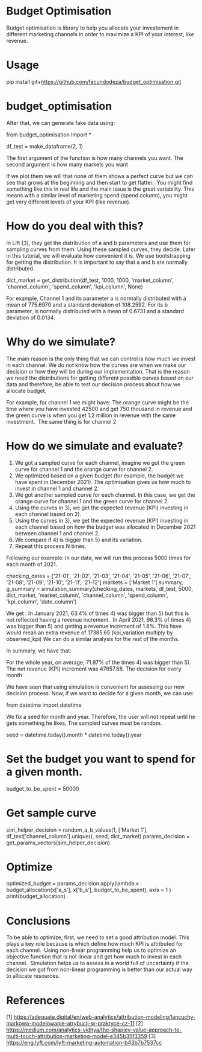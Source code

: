 # Budget Optimisation
Budget optimisation is library to help you allocate your investement in different marketing channels in order to maximize a KPI of your interest, like revenue. 

# Usage 
pip install git+https://github.com/facundodeza/budget_optimisation.git

# budget_optimisation

After that, we can generate fake data using:

from budget_optimisation import *

df_test = make_dataframe(2, 1)

The first argument of the function is how many channels you want. The second argument is how many markets you want

If we plot them we will that none of them shows a perfect curve but we can see that grows at the beginning and then start to get flatter. 
You might find something like this in real life and the main issue is the great variability. This means with a similar level of marketing spend (spend column), you might get very different levels of your KPI (like revenue).

# How do you deal with this? 

In Lift [3], they get the distribution of a and b parameters and use them for sampling curves from them. Using these sampled curves, they decide. Later in this tutorial, we will evaluate how convenient it is.
We use bootstrapping for getting the distribution. It is important to say that a and b are normally distributed.

dict_market = get_distribution(df_test, 1000, 1000, 'market_column', 'channel_column', 'spend_column', 'kpi_column', None)

For example, Channel 1 and its parameter a is normally distributed with a mean of 775.6970 and a standard deviation of 108.2592. For its b parameter, is normally distributed with a mean of 0.6731 and a standard deviation of 0.0134. 

# Why do we simulate?
The main reason is the only thing that we can control is how much we invest in each channel. We do not know how the curves are when we make our decision or how they will be during our implementation. That is the reason we need the distributions for getting different possible curves based on our data and therefore, be able to test our decision process about how we allocate budget.

For example, for channel 1 we might have:
The orange curve might be the time where you have invested 42500 and get 750 thousand in revenue and the green curve is when you get 1.2 million in revenue with the same investment. 
The same thing is for channel 2

# How do we simulate and evaluate?
1) We got a sampled curve for each channel, imagine we got the green curve for channel 1 and the orange curve for channel 2. 
2) We optimized based on a given budget (for example, the budget we have spent in December 2021). The optimisation gives us how much to invest in channel 1 and channel 2.
3) We got another sampled curve for each channel. In this case, we get the orange curve for channel 1 and the green curve for channel 2.
4) Using the curves in 3), we get the expected revenue (KPI) investing in each channel based on 2). 
5) Using the curves in 3), we get the expected revenue (KPI) investing in each channel based on how the budget was allocated in December 2021 between channel 1 and channel 2.
6) We compare if 4) is bigger than 5) and its variation.
7) Repeat this process N times. 

Following our example:
In our data, we will run this process 5000 times for each month of 2021.

checking_dates = ['21-01', '21-02', '21-03', '21-04', '21-05', '21-06', '21-07', '21-08', '21-09', '21-10', '21-11', '21-12']
markets = ['Market 1']
summary, g_summary = simulation_summary(checking_dates, markets, df_test, 5000, dict_market, 'market_column', 'channel_column', 'spend_column', 'kpi_column', 'date_column')

We get :
In January 2021, 63.4% of times 4) was bigger than 5) but this is not reflected having a revenue increment. 
In April 2021, 98.3% of times 4) was bigger than 5) and getting a revenue increment of 1.8%. This have would mean an extra revenue of 17385.65 (kpi_variation multiply by observed_kpi)
We can do a similar analysis for the rest of the months.

In summary, we have that:

For the whole year, on average, 71.97% of the times 4) was bigger than 5). The net revenue (KPI) increment was 47657.88.
The decision for every month

We have seen that using simulation is convenient for assessing our new decision process. Now, if we want to decide for a given month, we can use:

from datetime import datetime

We fix a seed for month and year. Therefore, the user will not repeat until he gets something he likes. The sampled curves must be random. 

seed = datetime.today().month * datetime.today().year

# Set the budget you want to spend for a given month.
budget_to_be_spent = 50000

# Get sample curve
sim_helper_decision =  random_a_b_values(1, ['Market 1'], df_test['channel_column'].unique(), seed, dict_market) 
params_decision = get_params_vectors(sim_helper_decision)

# Optimize
optimized_budget = params_decision.apply(lambda x : budget_allocation(x['a_s'], x['b_s'], budget_to_be_spent), axis = 1 )
print(budget_allocation)

# Conclusions
To be able to optimize, first, we need to set a good attribution model. This plays a key role because is which define how much KPI is attributed for each channel. 
Using non-linear programming help us to optimize an objective function that is not linear and get how much to invest in each channel. 
Simulation helps us to assess in a world full of uncertainty if the decision we got from non-linear programming is better than our actual way to allocate resources.

# References
[1] https://adequate.digital/en/web-analytics/attribution-modeling/lancuchy-markowa-modelowanie-atrybucji-w-praktyce-cz-11
[2] https://medium.com/analytics-vidhya/the-shapley-value-approach-to-multi-touch-attribution-marketing-model-e345b35f3359
[3] https://eng.lyft.com/lyft-marketing-automation-b43b7b7537cc
